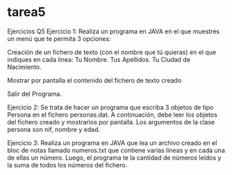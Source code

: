 # tarea5
Ejercicios Q5
Ejercicio 1: Realiza un programa en JAVA en el que muestres un menú que te permita 3 opciones:

Creación de un fichero de texto (con el nombre que tú quieras) en el que
indiques en cada linea:
Tu Nombre.
Tus Apellidos.
Tu Ciudad de Nacimiento.

Mostrar por pantalla el contenido del fichero de texto creado

Salir del Programa.

Ejercicio 2: Se trata de hacer un programa que escriba 3 objetos de tipo Persona en el fichero personas.dat. A continuación, debe leer 
los objetos del fichero creado y mostrarlos por
pantalla. Los argumentos de la clase persona son nif, nombre y edad.

Ejercicio 3: Realiza un programa en JAVA que lea un archivo creado en el bloc de notas llamado numeros.txt que contiene varias 
líneas y en cada una de ellas un número. Luego, el programa te la cantidad de números leídos y la suma de todos los números del fichero.
